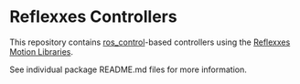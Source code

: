 Reflexxes Controllers
=====================

This repository contains [ros_control](github.com/ros-controls/ros_control)-based controllers using the [Reflexxes Motion Libraries](reflexxes.com).

See individual package README.md files for more information.
